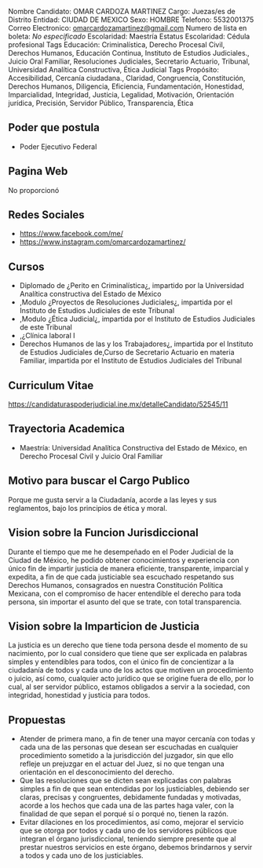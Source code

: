 Nombre Candidato: OMAR CARDOZA MARTINEZ
Cargo: Juezas/es de Distrito
Entidad: CIUDAD DE MEXICO
Sexo: HOMBRE
Telefono: 5532001375
Correo Electronico: omarcardozamartinez@gmail.com
Numero de lista en boleta: *No especificado*
Escolaridad: Maestría
Estatus Escolaridad: Cédula profesional
Tags Educación: Criminalística, Derecho Procesal Civil, Derechos Humanos, Educación Continua, Instituto de Estudios Judiciales., Juicio Oral Familiar, Resoluciones Judiciales, Secretario Actuario, Tribunal, Universidad Analítica Constructiva, Ética Judicial
Tags Propósito: Accesibilidad, Cercanía ciudadana., Claridad, Congruencia, Constitución, Derechos Humanos, Diligencia, Eficiencia, Fundamentación, Honestidad, Imparcialidad, Integridad, Justicia, Legalidad, Motivación, Orientación jurídica, Precisión, Servidor Público, Transparencia, Ética


## Poder que postula

- Poder Ejecutivo Federal


## Pagina Web

No proporcionó


## Redes Sociales

- https://www.facebook.com/me/
- https://www.instagram.com/omarcardozamartinez/


## Cursos

- Diplomado de ¿Perito en Criminalística¿, impartido por la Universidad Analítica constructiva del Estado de México
- ,Modulo ¿Proyectos de Resoluciones Judiciales¿, impartida por el Instituto de Estudios Judiciales de este Tribunal
- ,Modulo ¿Ética Judicial¿, impartida por el Instituto de Estudios Judiciales de este Tribunal
- ,¿Clínica laboral I
- Derechos Humanos de las y los Trabajadores¿, impartida por el Instituto de Estudios Judiciales de,Curso de Secretario Actuario en materia Familiar, impartida por el Instituto de Estudios Judiciales del Tribunal


## Curriculum Vitae

https://candidaturaspoderjudicial.ine.mx/detalleCandidato/52545/11


## Trayectoria Academica

- Maestría: Universidad Analítica Constructiva del Estado de México, en Derecho Procesal Civil y Juicio Oral Familiar


## Motivo para buscar el Cargo Publico

Porque me gusta servir a la Ciudadanía, acorde a las leyes y sus reglamentos, bajo los principios de ética y moral.


## Vision sobre la Funcion Jurisdiccional

Durante el tiempo que me he desempeñado en el Poder Judicial de la Ciudad de México, he podido obtener conocimientos y experiencia con único fin de impartir justicia de manera eficiente, transparente, imparcial y expedita, a fin de que cada justiciable sea escuchado respetando sus Derechos Humanos, consagrados en nuestra Constitución Política Mexicana, con el compromiso de hacer entendible el derecho para toda persona, sin importar el asunto del que se trate, con total transparencia.


## Vision sobre la Imparticion de Justicia

La justicia es un derecho que tiene toda persona desde el momento de su nacimiento, por lo cual considero que tiene que ser explicada en palabras simples y entendibles para todos, con el único fin de concientizar a la ciudadanía de todos y cada uno de los actos que motiven un procedimiento o juicio, así como, cualquier acto jurídico que se origine fuera de ello, por lo cual, al ser servidor público, estamos obligados a servir a la sociedad, con integridad, honestidad y justicia para todos.


## Propuestas

- Atender de primera mano, a fin de tener una mayor cercanía con todas y cada una de las personas que desean ser escuchadas en cualquier procedimiento sometido a la jurisdicción del juzgador, sin que ello refleje un prejuzgar en el actuar del Juez, si no que tengan una orientación en el desconocimiento del derecho.
- Que las resoluciones que se dicten sean explicadas con palabras simples a fin de que sean entendidas por los justiciables, debiendo ser claras, precisas y congruentes, debidamente fundadas y motivadas, acorde a los hechos que cada una de las partes haga valer, con la finalidad de que sepan el porqué sí o porqué no, tienen la razón.
- Evitar dilaciones en los procedimientos, así como, mejorar el servicio que se otorga por todos y cada uno de los servidores públicos que integran el órgano jurisdiccional, teniendo siempre presente que al prestar nuestros servicios en este órgano, debemos brindarnos y servir a todos y cada uno de los justiciables.

